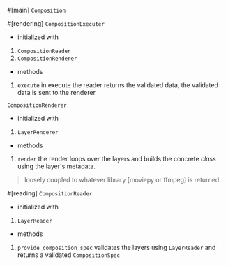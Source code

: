 #[main]
`Composition`

#[rendering]
`CompositionExecuter`
- initialized with
1. `CompositionReader`
2. `CompositionRenderer`
- methods
1. `execute`
in execute the reader returns the validated data, the validated data is sent to the renderer

`CompositionRenderer`
- initialized with 
1. `LayerRenderer`
- methods
1. `render`
the render loops over the layers and builds the concrete _class_ using the layer's metadata.
> loosely coupled to whatever library [moviepy or ffmpeg] is returned.  


#[reading]
`CompositionReader` 
- initialized with 
1. `LayerReader` 
- methods
1. `provide_composition_spec` validates the layers using `LayerReader` and returns a validated `CompositionSpec`

